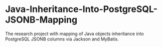# Java-Inheritance-Into-PostgreSQL-JSONB-Mapping
The research project with mapping of Java objects inheritance into PostgreSQL JSONB columns via Jackson and MyBatis.

